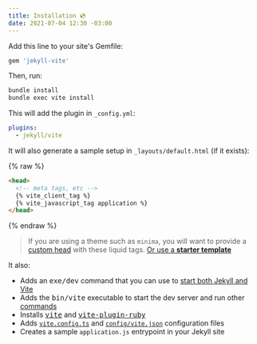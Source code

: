 ```yaml
---
title: Installation 💿
date: 2021-07-04 12:30 -03:00
---
```


[vite]: https://vitejs.dev/
[vite-plugin-ruby]: https://github.com/ElMassimo/vite_ruby/tree/main/vite-plugin-ruby
[commands]: /guide/development.html#cli-commands-⌨%EF%B8%8F
[json config]: /config/#shared-configuration-file-%F0%9F%93%84
[vite config]: /config/#configuring-vite-%E2%9A%A1
[custom head]: https://github.com/ElMassimo/jekyll-vite-minima
[development]: /posts/development

Add this line to your site's Gemfile:

```ruby
gem 'jekyll-vite'
```

Then, run:

```bash
bundle install
bundle exec vite install
```

<!--more-->

This will add the plugin in `_config.yml`:

```yml
plugins:
  - jekyll/vite
```

It will also generate a sample setup in `_layouts/default.html` (if it exists):

{% raw %}
```html
<head>
  <!-- meta tags, etc -->
  {% vite_client_tag %}
  {% vite_javascript_tag application %}
</head>
```
{% endraw %}

> If you are using a theme such as `minima`, you will want to provide a
[custom head] with these liquid tags. [Or use a __starter template__][custom head]

It also:

- Adds an <kbd>exe/dev</kbd> command that you can use to [start both Jekyll and Vite][development]
- Adds the <kbd>bin/vite</kbd> executable to start the dev server and run other [commands]
- Installs [<kbd>vite</kbd>][vite] and [<kbd>vite-plugin-ruby</kbd>][vite-plugin-ruby]
- Adds [`vite.config.ts`][vite config] and [`config/vite.json`][json config] configuration files
- Creates a sample `application.js` entrypoint in your Jekyll site

